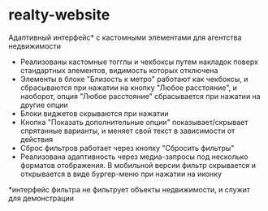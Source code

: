 # realty-website
Адаптивный интерфейс* с кастомными элементами для агентства недвижимости

- Реализованы кастомные тогглы и чекбоксы путем накладок поверх стандартных элементов, видимость которых отключена
- Элементы в блоке "Близость к метро" работают как чекбоксы, и сбрасываются при нажатии на кнопку "Любое расстояние", и наоборот, опция "Любое расстояние" сбрасывается при нажатии на другие опции
- Блоки виджетов скрываются при нажатии
- Кнопка "Показать дополнительные опции" показывает/скрывает спрятанные варианты, и меняет свой текст в зависимости от действия
- Сброс фильтров работает через кнопку "Сбросить фильтры"
- Реализована адаптивность через медиа-запросы под несколько форматов отображения. В мобильной версии фильтр скрывается и открывается в виде бургер-меню при нажатии на иконку

*интерфейс фильтра не фильтрует объекты недвижимости, и служит для демонстрации
